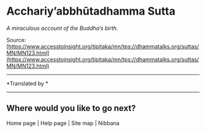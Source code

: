 # Acchariy’abbhūtadhamma Sutta

*A miraculous account of the Buddha’s birth.*

Source: [https://www.accesstoinsight.org/tipitaka/mn/tps://dhammatalks.org/suttas/MN/MN123.html](https://www.accesstoinsight.org/tipitaka/mn/tps://dhammatalks.org/suttas/MN/MN123.html)

---

*Translated by *

---

## Where would you like to go next?


Home page
| Help page
| Site map
| Nibbana
